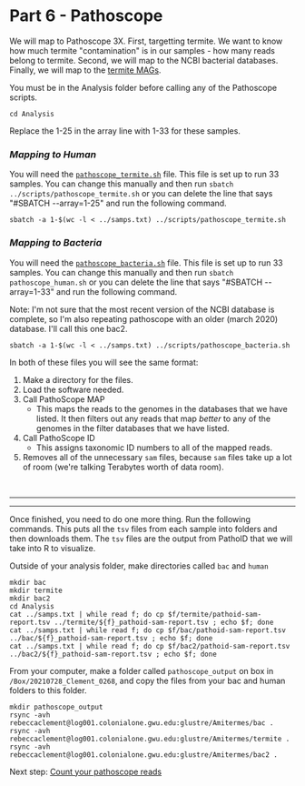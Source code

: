 # Part 6 - Pathoscope

We will map to Pathoscope 3X. First, targetting termite. We want to know how much termite "contamination" is in our samples - how many reads belong to termite. Second, we will map to the NCBI bacterial databases. Finally, we will map to the [termite MAGs](https://www.ncbi.nlm.nih.gov/bioproject/PRJNA560329/). 

You must be in the Analysis folder before calling any of the Pathoscope scripts.
```
cd Analysis
```
Replace the 1-25 in the array line with 1-33 for these samples.
### **_Mapping to Human_**
You will need the [`pathoscope_termite.sh`](scripts/pathoscope_termite.sh) file. This file is set up to run 33 samples. You can change this manually and then run `sbatch ../scripts/pathoscope_termite.sh` or you can delete the line that says "#SBATCH --array=1-25" and run the following command.

```
sbatch -a 1-$(wc -l < ../samps.txt) ../scripts/pathoscope_termite.sh
```

### **_Mapping to Bacteria_**
You will need the [`pathoscope_bacteria.sh`](pathoscope_bacteria.sh) file.
This file is set up to run 33 samples. You can change this manually and then run `sbatch pathoscope_human.sh` or you can delete the line that says "#SBATCH --array=1-33" and run the following command.

Note: I'm not sure that the most recent version of the NCBI database is complete, so I'm also repeating pathoscope with an older (march 2020) database. I'll call this one bac2.
```
sbatch -a 1-$(wc -l < ../samps.txt) ../scripts/pathoscope_bacteria.sh
```

In both of these files you will see the same format:
1. Make a directory for the files.
2. Load the software needed.
3. Call PathoScope MAP
    - This maps the reads to the genomes in the databases that we have listed. It then filters out any reads that map *better* to any of the genomes in the filter databases that we have listed.
4. Call PathoScope ID
    - This assigns taxonomic ID numbers to all of the mapped reads.
5. Removes all of the unnecessary `sam` files, because `sam` files take up a lot of room (we're talking Terabytes worth of data room).

<br />

---
---

Once finished, you need to do one more thing. 
Run the following commands. This puts all the `tsv` files from each sample into folders and then downloads them. The `tsv` files are the output from PathoID that we will take into R to visualize.

Outside of your analysis folder, make directories called `bac` and `human`
```
mkdir bac
mkdir termite
mkdir bac2
cd Analysis
cat ../samps.txt | while read f; do cp $f/termite/pathoid-sam-report.tsv ../termite/${f}_pathoid-sam-report.tsv ; echo $f; done
cat ../samps.txt | while read f; do cp $f/bac/pathoid-sam-report.tsv ../bac/${f}_pathoid-sam-report.tsv ; echo $f; done
cat ../samps.txt | while read f; do cp $f/bac2/pathoid-sam-report.tsv ../bac2/${f}_pathoid-sam-report.tsv ; echo $f; done
```
From your computer, make a folder called `pathoscope_output` on box in `/Box/20210728_Clement_0268`, and copy the files from your bac and human folders to this folder.
```
mkdir pathoscope_output
rsync -avh rebeccaclement@log001.colonialone.gwu.edu:glustre/Amitermes/bac .
rsync -avh rebeccaclement@log001.colonialone.gwu.edu:glustre/Amitermes/termite .
rsync -avh rebeccaclement@log001.colonialone.gwu.edu:glustre/Amitermes/bac2 .
```
>

Next step: [Count your pathoscope reads](count_ps_reads.md) 
